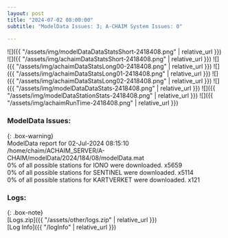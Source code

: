 ```yaml
---
layout: post
title: "2024-07-02 08:00:00"
subtitle: "ModelData Issues: 3; A-CHAIM System Issues: 0"

---
```


![]({{ "/assets/img/modelDataDataStatsShort-2418408.png" | relative_url }})
![]({{ "/assets/img/achaimDataStatsShort-2418408.png" | relative_url }})
![]({{ "/assets/img/achaimDataStatsLong00-2418408.png" | relative_url }})
![]({{ "/assets/img/achaimDataStatsLong01-2418408.png" | relative_url }})
![]({{ "/assets/img/achaimDataStatsLong02-2418408.png" | relative_url }})
![]({{ "/assets/img/modelDataDataStats-2418408.png" | relative_url }})
![]({{ "/assets/img/modelDataStationStats-2418408.png" | relative_url }})
![]({{ "/assets/img/achaimRunTime-2418408.png" | relative_url }})


### ModelData Issues:  
  
{: .box-warning}  
 ModelData report for 02-Jul-2024 08:15:10   
 /home/chaim/ACHAIM_SERVER/A-CHAIM/modelData/2024/184/08/modelData.mat   
 0% of all possible stations for IONO were downloaded. x5659   
 0% of all possible stations for SENTINEL were downloaded. x5114   
 0% of all possible stations for KARTVERKET were downloaded. x121   
  


### Logs:  
  
{: .box-note}  
[Logs.zip]({{ "/assets/other/logs.zip" | relative_url }})  
[Log Info]({{ "/logInfo" | relative_url }})  
